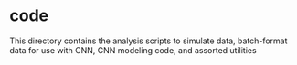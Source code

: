 # code

This directory contains the analysis scripts to simulate data, batch-format data for use with CNN, CNN modeling code, and assorted utilities
